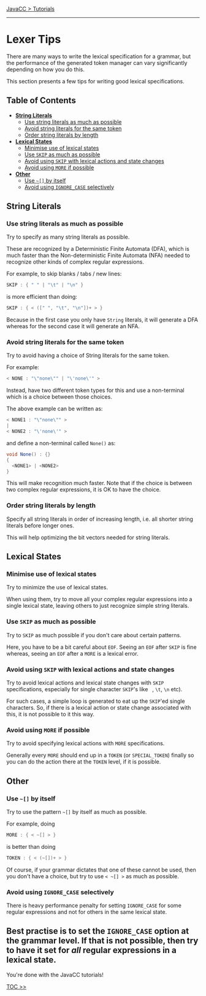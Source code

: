 [JavaCC > Tutorials](tutorials.md)

--------------------------------------------------------------------------------

# Lexer Tips

There are many ways to write the lexical specification for a grammar, but the performance of the generated token manager can vary significantly depending on how you do this.

This section presents a few tips for writing good lexical specifications.

## <a name="toc"></a>Table of Contents

- [**String Literals**](#string-literals)
  * [Use string literals as much as possible](#tip1)
  * [Avoid string literals for the same token](#tip2)
  * [Order string literals by length](#tip3)
- [**Lexical States**](#lexical-states)
  * [Minimise use of lexical states](#tip4)
  * [Use `SKIP` as much as possible](#tip5)
  * [Avoid using `SKIP` with lexical actions and state changes](#tip6)
  * [Avoid using `MORE` if possible](#tip7)
- [**Other**](#other)
  * [Use `~[]` by itself](#tip8)
  * [Avoid using `IGNORE_CASE` selectively](#tip9)


## <a name="string-literals"></a>String Literals

### <a name="tip1"></a>Use string literals as much as possible

Try to specify as many string literals as possible.

These are recognized by a Deterministic Finite Automata (DFA), which is much faster than the Non-deterministic Finite Automata (NFA) needed to recognize other kinds of complex regular expressions.

For example, to skip blanks / tabs / new lines:

```java
SKIP : { " " | "\t" | "\n" }
```

is more efficient than doing:

```java
SKIP : { < ([" ", "\t", "\n"])+ > }
```

Because in the first case you only have `String` literals, it will generate a DFA whereas for the second case it will generate an NFA.

### <a name="tip2"></a>Avoid string literals for the same token

Try to avoid having a choice of String literals for the same token.

For example:

```java
< NONE : "\"none\"" | "\'none\'" >
```

Instead, have two different token types for this and use a non-terminal which is a choice between those choices.

The above example can be written as:

```java
< NONE1 : "\"none\"" >
|
< NONE2 : "\'none\'" >
```

and define a non-terminal called `None()` as:

```java
void None() : {}
{
  <NONE1> | <NONE2>
}
```

This will make recognition much faster. Note that if the choice is between two complex regular expressions, it is OK to have the choice.

### <a name="tip3"></a>Order string literals by length

Specify all string literals in order of increasing length, i.e. all shorter string literals before longer ones.

This will help optimizing the bit vectors needed for string literals.


## <a name="lexical-states"></a>Lexical States

### <a name="tip4"></a>Minimise use of lexical states

Try to minimize the use of lexical states.

When using them, try to move all your complex regular expressions into a single lexical state, leaving others to just recognize simple string literals.

### <a name="tip5"></a>Use `SKIP` as much as possible

Try to `SKIP` as much possible if you don't care about certain patterns.

Here, you have to be a bit careful about `EOF`. Seeing an `EOF` after `SKIP` is fine whereas, seeing an `EOF` after a `MORE` is a lexical error.

### <a name="tip6"></a>Avoid using `SKIP` with lexical actions and state changes

Try to avoid lexical actions and lexical state changes with `SKIP` specifications, especially for single character `SKIP`'s like ` `, `\t`, `\n` etc).

For such cases, a simple loop is generated to eat up the `SKIP`'ed single characters. So, if there is a lexical action or state change associated with this, it is not possible to it this way.

### <a name="tip7"></a>Avoid using `MORE` if possible

Try to avoid specifying lexical actions with `MORE` specifications.

Generally every `MORE` should end up in a `TOKEN` (or `SPECIAL_TOKEN`) finally so you can do the action there at the `TOKEN` level, if it is possible.

## <a name="other"></a>Other

### <a name="tip8"></a>Use `~[]` by itself

Try to use the pattern `~[]` by itself as much as possible.

For example, doing

```java
MORE : { < ~[] > }
```

is better than doing
```java
TOKEN : { < (~[])+ > }
```

Of course, if your grammar dictates that one of these cannot be used, then you don't have a choice, but try to use `< ~[] >` as much as possible.

### <a name="tip9"></a>Avoid using `IGNORE_CASE` selectively

There is heavy performance penalty for setting `IGNORE_CASE` for some regular expressions and not for others in the same lexical state.

Best practise is to set the `IGNORE_CASE` option at the grammar level. If that is not possible, then try to have it set for *all* regular expressions in a lexical state.
<br>
--------------------------------------------------------------------------------
You're done with the JavaCC tutorials!

[TOC >>](tutorials.md)

<br>
